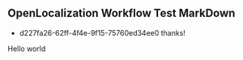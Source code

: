 ## OpenLocalization Workflow Test MarkDown
* d227fa26-62ff-4f4e-9f15-75760ed34ee0 
thanks!

Hello world